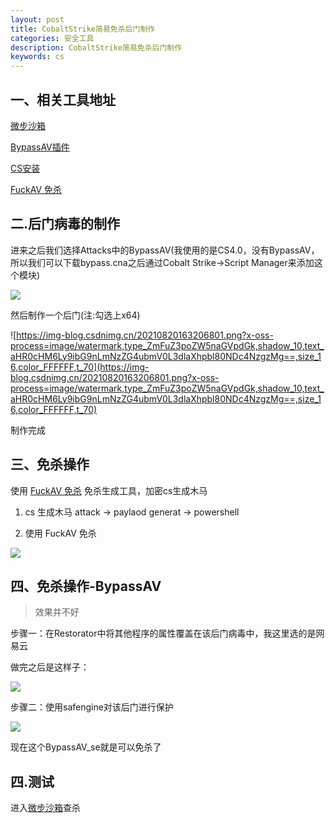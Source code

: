 ```yaml
---
layout: post
title: CobaltStrike简易免杀后门制作
categories: 安全工具
description: CobaltStrike简易免杀后门制作
keywords: cs
---
```



## 一、相关工具地址


[微步沙箱](https://s.threatbook.cn/)

[BypassAV插件](https://github.com/hack2fun/BypassAV)

[CS安装]([./2022-02-20-security-CsInstall.md](https://dzxindex.github.io/2022/02/20/security-CsInstall/))

[FuckAV 免杀](https://github.com/iframepm/FuckAV)


## 二.后门病毒的制作

进来之后我们选择Attacks中的BypassAV(我使用的是CS4.0，没有BypassAV，所以我们可以下载bypass.cna之后通过Cobalt Strike->Script Manager来添加这个模块)

![](https://img-blog.csdnimg.cn/20210820163205885.png?x-oss-process=image/watermark,type_ZmFuZ3poZW5naGVpdGk,shadow_10,text_aHR0cHM6Ly9ibG9nLmNzZG4ubmV0L3dlaXhpbl80NDc4NzgzMg==,size_16,color_FFFFFF,t_70)

然后制作一个后门(注:勾选上x64)

![https://img-blog.csdnimg.cn/20210820163206801.png?x-oss-process=image/watermark,type_ZmFuZ3poZW5naGVpdGk,shadow_10,text_aHR0cHM6Ly9ibG9nLmNzZG4ubmV0L3dlaXhpbl80NDc4NzgzMg==,size_16,color_FFFFFF,t_70](https://img-blog.csdnimg.cn/20210820163206801.png?x-oss-process=image/watermark,type_ZmFuZ3poZW5naGVpdGk,shadow_10,text_aHR0cHM6Ly9ibG9nLmNzZG4ubmV0L3dlaXhpbl80NDc4NzgzMg==,size_16,color_FFFFFF,t_70)


制作完成

## 三、免杀操作

使用 [FuckAV 免杀](https://github.com/iframepm/FuckAV) 免杀生成工具，加密cs生成木马

1. cs 生成木马
   attack -> paylaod generat ->  powershell

2. 使用 FuckAV 免杀

![](https://github.com/iframepm/FuckAV/blob/main/upx/powershell.gif)




## 四、免杀操作-BypassAV

> 效果并不好

步骤一：在Restorator中将其他程序的属性覆盖在该后门病毒中，我这里选的是网易云

做完之后是这样子：

![](https://codeantenna.com/image/https://img-blog.csdnimg.cn/20210820163205860.png)

步骤二：使用safengine对该后门进行保护

![](https://codeantenna.com/image/https://img-blog.csdnimg.cn/20210820163206469.png?x-oss-process=image/watermark,type_ZmFuZ3poZW5naGVpdGk,shadow_10,text_aHR0cHM6Ly9ibG9nLmNzZG4ubmV0L3dlaXhpbl80NDc4NzgzMg==,size_16,color_FFFFFF,t_70)


现在这个BypassAV_se就是可以免杀了



## 四.测试

进入[微步沙箱](https://s.threatbook.cn/)查杀